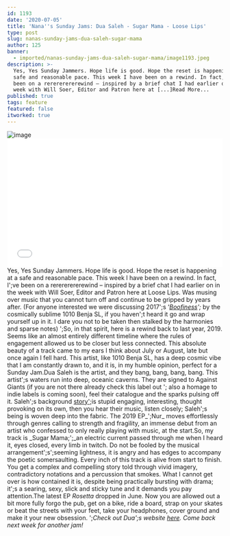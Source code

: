 ```yaml
---
id: 1193
date: '2020-07-05'
title: 'Nana''s Sunday Jams: Dua Saleh - Sugar Mama - Loose Lips'
type: post
slug: nanas-sunday-jams-dua-saleh-sugar-mama
author: 125
banner:
  - imported/nanas-sunday-jams-dua-saleh-sugar-mama/image1193.jpeg
description: >-
  Yes, Yes Sunday Jammers. Hope life is good. Hope the reset is happening at a
  safe and reasonable pace. This week I have been on a rewind. In fact, I’ve
  been on a rerererererewind – inspired by a brief chat I had earlier on in the
  week with Will Soer, Editor and Patron here at [...]Read More...
published: true
tags: feature
featured: false
itworked: true
---
```

![image](../imported/nanas-sunday-jams-dua-saleh-sugar-mama/image1193.jpeg)<iframe width='100%' height='300' scrolling='no' frameborder='no' allow='autoplay' src='//www.youtube.com/embed/pN1paMKgXQ8?wmode=opaque'></iframe>Yes, Yes Sunday Jammers. Hope life is good. Hope the reset is happening at a safe and reasonable pace. This week I have been on a rewind. In fact, I';ve been on a rerererererewind – inspired by a brief chat I had earlier on in the week with Will Soer, Editor and Patron here at Loose Lips. Was musing over music that you cannot turn off and continue to be gripped by years after. (For anyone interested we were discussing 2017';s ‘[_Boofiness_](https://www.youtube.com/watch?v=G73i0VNJa_c)_';_ by the cosmically sublime 1010 Benja SL, if you haven';t heard it go and wrap yourself up in it. I dare you not to be taken then stalked by the harmonies and sparse notes) ';So, in that spirit, here is a rewind back to last year, 2019. Seems like an almost entirely different timeline where the rules of engagement allowed us to be closer but less connected. This absolute beauty of a track came to my ears I think about July or August, late but once again I fell hard. This artist, like 1010 Benja SL, has a deep cosmic vibe that I am constantly drawn to, and it is, in my humble opinion, perfect for a Sunday Jam.Dua Saleh is the artist, and they bang, bang, bang, bang. This artist';s waters run into deep, oceanic caverns. They are signed to Against Giants (if you are not there already check this label out '; also a homage to indie labels is coming soon), feel their catalogue and the sparks pulsing off it. Saleh';s background [story';](https://www.papermag.com/dua-saleh-interview-2646174752.html?rebelltitem=33#rebelltitem33)is stupid engaging, interesting, thought provoking on its own, then you hear their music, listen closely; Saleh';s being is woven deep into the fabric. The 2019 EP_';Nur_ moves effortlessly through genres calling to strength and fragility, an immense debut from an artist who confessed to only really playing with music, at the start.So, my track is _Sugar Mama;';_an electric current passed through me when I heard it, eyes closed, every limb in twitch. Do not be fooled by the musical arrangement';s';seeming lightness, it is angry and has edges to accompany the poetic somersaulting. Every inch of this track is alive from start to finish. You get a complex and compelling story told through vivid imagery, contradictory notations and a percussion that smokes. What I cannot get over is how contained it is, despite being practically bursting with drama; it';s a searing, sexy, slick and sticky tune and it demands you pay attention.The latest EP _Rosetta_ dropped in June. Now you are allowed out a bit more fully forgo the pub, get on a bike, ride a board, strap on your skates or beat the streets with your feet, take your headphones, cover ground and make it your new obsession. ';_Check out Dua';s website [here](https://shor.by/duasaleh). Come back next week for another jam!_